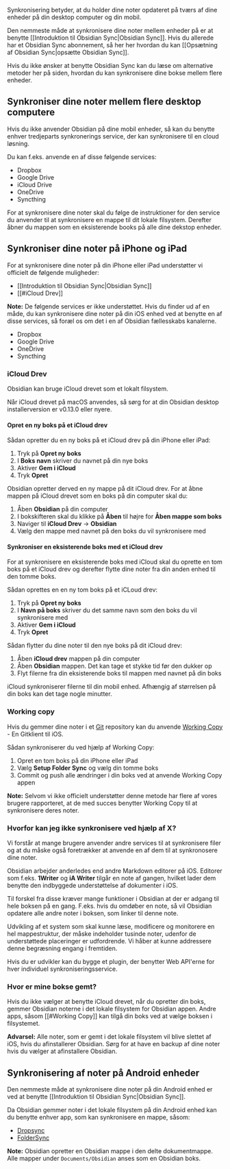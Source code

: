Synkronisering betyder, at du holder dine noter opdateret på tværs af dine enheder på din desktop computer og din mobil.

Den nemmeste måde at synkronisere dine noter mellem enheder på er at benytte [[Introduktion til Obsidian Sync|Obsidian Sync]]. Hvis du allerede har et Obsidian Sync abonnement, så her her hvordan du kan [[Opsætning af Obsidian Sync|opsætte Obsidian Sync]].

Hvis du ikke ønsker at benytte Obsidian Sync kan du læse om alternative metoder her på siden, hvordan du kan synkronisere dine bokse mellem flere enheder.

## Synkroniser dine noter mellem flere desktop computere

Hvis du ikke anvender Obsidian på dine mobil enheder, så kan du benytte enhver tredjeparts synkronerings service, der kan synkronisere til en cloud løsning.

Du kan f.eks. anvende en af disse følgende services:
- Dropbox
- Google Drive
- iCloud Drive
- OneDrive
- Syncthing

For at synkronisere dine noter skal du følge de instruktioner for den service du anvender til at synkronisere en mappe til dit lokale filsystem. Derefter åbner du mappen som en eksisterende books på alle dine dekstop enheder.

## Synkroniser dine noter på iPhone og iPad

For at synkronisere dine noter på din iPhone eller iPad understøtter vi officielt de følgende muligheder:

- [[Introduktion til Obsidian Sync|Obsidian Sync]]
- [[#iCloud Drev]]

**Note:** De følgende services er ikke understøttet. Hvis du finder ud af en måde, du kan synkronisere dine noter på din iOS enhed ved at benytte en af disse services, så foræl os om det i en af Obsidian fællesskabs kanalerne.

- Dropbox
- Google Drive
- OneDrive
- Syncthing

### iCloud Drev

Obsidian kan bruge iCloud drevet som et lokalt filsystem.

Når iCloud drevet på macOS anvendes, så sørg for at din Obsidian desktop installerversion er v0.13.0 eller nyere.

#### Opret en ny boks på et iCloud drev

Sådan opretter du en ny boks på et iCloud drev på din iPhone eller iPad:

1. Tryk på **Opret ny boks**
2. I **Boks navn** skriver du navnet på din nye boks
3. Aktiver **Gem i iCloud**
4. Tryk **Opret**

Obsidian opretter derved en ny mappe på dit iCloud drev. For at åbne mappen på iCloud drevet som en boks på din computer skal du:

1. Åben **Obsidian** på din computer
2. I bokskifteren skal du klikke på **Åben** til højre for **Åben mappe som boks**
3. Naviger til **iCloud Drev** -> **Obsidian**
4. Vælg den mappe med navnet på den boks du vil synkronisere med

#### Synkroniser en eksisterende boks med et iCloud drev

For at synkronisere en eksisterende boks med iCloud skal du oprette en tom boks på et iCloud drev og derefter flytte dine noter fra din anden enhed til den tomme boks.

Sådan oprettes en en ny tom boks på et iCLoud drev:

1. Tryk på **Opret ny boks**
2. I **Navn på boks** skriver du det samme navn som den boks du vil synkronisere med
3. Aktiver **Gem i iCloud**
4. Tryk **Opret**

Sådan flytter du dine noter til den nye boks på dit iCloud drev:

1. Åben **iCloud drev** mappen på din computer
2. Åben **Obsidian** mappen. Det kan tage et stykke tid før den dukker op
3. Flyt filerne fra din eksisterende boks til mappen med navnet på din boks

iCloud synkroniserer filerne til din mobil enhed. Afhængig af størrelsen på din boks kan det tage nogle minutter. 

### Working copy

Hvis du gemmer dine noter i et [Git](https://git-scm.com/) repository kan du anvende [Working Copy](https://apps.apple.com/us/app/working-copy-git-client/id896694807) - En Gitklient til iOS.

Sådan synkroniserer du ved hjælp af Working Copy:

1. Opret en tom boks på din iPhone eller iPad
2. Vælg **Setup Folder Sync** og vælg din tomme boks
3. Commit og push alle ændringer i din boks ved at anvende Working Copy appen

**Note:** Selvom vi ikke officielt understøtter denne metode har flere af vores brugere rapporteret, at de med succes benytter Working Copy til at synkronisere deres noter.

### Hvorfor kan jeg ikke synkronisere ved hjælp af X?

Vi forstår at mange brugere anvender andre services til at synkronisere filer og at du måske også foretrækker at anvende en af dem til at synkronosere dine noter.

Obsidian arbejder anderledes end andre Markdown editorer på iOS. Editorer som f.eks. **1Writer** og **iA Writer** tilgår en note af gangen, hvilket lader dem benytte den indbyggede understøttelse af dokumenter i iOS.

Til forskel fra disse kræver mange funktioner i Obsidian at der er adgang til hele boksen på en gang. F.eks. hvis du omdøber en note, så vil Obsidian opdatere alle andre noter i boksen, som linker til denne note.

Udvikling af et system som skal kunne læse, modificere og monitorere en hel mappestruktur, der måske indeholder tusinde noter, udenfor de understøttede placeringer er udfordrende. Vi håber at kunne addressere denne begræsning engang i fremtiden.

Hvis du er udvikler kan du bygge et plugin, der benytter Web API'erne for hver individuel synkroniseringsservice.

### Hvor er mine bokse gemt?

Hvis du ikke vælger at benytte iCloud drevet, når du opretter din boks, gemmer Obsidian noterne i det lokale filsystem for Obsidian appen. Andre apps, såsom [[#Working Copy]] kan tilgå din boks ved at vælge boksen i filsystemet.

**Advarsel:** Alle noter, som er gemt i det lokale filsystem vil blive slettet af iOS, hvis du afinstallerer Obsidian. Sørg for at have en backup af dine noter hvis du vælger at afinstallere Obsidian.

## Synkronisering af noter på Android enheder

Den nemmeste måde at synkronisere dine noter på din Android enhed er ved at benytte [[Introduktion til Obsidian Sync|Obsidian Sync]].

Da Obsidian gemmer noter i det lokale filsystem på din Android enhed kan du benytte enhver app, som kan synkronisere en mappe, såsom:

- [Dropsync](https://play.google.com/store/apps/details?id=com.ttxapps.dropsync)
- [FolderSync](https://play.google.com/store/apps/details?id=dk.tacit.android.foldersync.lite)

**Note:** Obsidian opretter en Obsidian mappe i den delte dokumentmappe. Alle mapper under `Documents/Obsidian` anses som en Obsidian boks.

